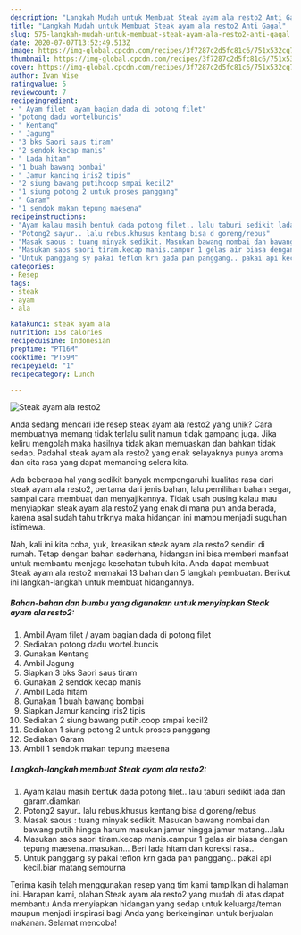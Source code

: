 ```yaml
---
description: "Langkah Mudah untuk Membuat Steak ayam ala resto2 Anti Gagal"
title: "Langkah Mudah untuk Membuat Steak ayam ala resto2 Anti Gagal"
slug: 575-langkah-mudah-untuk-membuat-steak-ayam-ala-resto2-anti-gagal
date: 2020-07-07T13:52:49.513Z
image: https://img-global.cpcdn.com/recipes/3f7287c2d5fc81c6/751x532cq70/steak-ayam-ala-resto2-foto-resep-utama.jpg
thumbnail: https://img-global.cpcdn.com/recipes/3f7287c2d5fc81c6/751x532cq70/steak-ayam-ala-resto2-foto-resep-utama.jpg
cover: https://img-global.cpcdn.com/recipes/3f7287c2d5fc81c6/751x532cq70/steak-ayam-ala-resto2-foto-resep-utama.jpg
author: Ivan Wise
ratingvalue: 5
reviewcount: 7
recipeingredient:
- " Ayam filet  ayam bagian dada di potong filet"
- "potong dadu wortelbuncis"
- " Kentang"
- " Jagung"
- "3 bks Saori saus tiram"
- "2 sendok kecap manis"
- " Lada hitam"
- "1 buah bawang bombai"
- " Jamur kancing iris2 tipis"
- "2 siung bawang putihcoop smpai kecil2"
- "1 siung potong 2 untuk proses panggang"
- " Garam"
- "1 sendok makan tepung maesena"
recipeinstructions:
- "Ayam kalau masih bentuk dada potong filet.. lalu taburi sedikit lada dan garam.diamkan"
- "Potong2 sayur.. lalu rebus.khusus kentang bisa d goreng/rebus"
- "Masak saous : tuang minyak sedikit. Masukan bawang nombai dan bawang putih hingga harum masukan jamur hingga jamur matang...lalu"
- "Masukan saos saori tiram.kecap manis.campur 1 gelas air biasa dengan tepung maesena..masukan... Beri lada hitam dan koreksi rasa.."
- "Untuk panggang sy pakai teflon krn gada pan panggang.. pakai api kecil.biar matang semourna"
categories:
- Resep
tags:
- steak
- ayam
- ala

katakunci: steak ayam ala 
nutrition: 158 calories
recipecuisine: Indonesian
preptime: "PT16M"
cooktime: "PT59M"
recipeyield: "1"
recipecategory: Lunch

---
```



![Steak ayam ala resto2](https://img-global.cpcdn.com/recipes/3f7287c2d5fc81c6/751x532cq70/steak-ayam-ala-resto2-foto-resep-utama.jpg)

Anda sedang mencari ide resep steak ayam ala resto2 yang unik? Cara membuatnya memang tidak terlalu sulit namun tidak gampang juga. Jika keliru mengolah maka hasilnya tidak akan memuaskan dan bahkan tidak sedap. Padahal steak ayam ala resto2 yang enak selayaknya punya aroma dan cita rasa yang dapat memancing selera kita.

Ada beberapa hal yang sedikit banyak mempengaruhi kualitas rasa dari steak ayam ala resto2, pertama dari jenis bahan, lalu pemilihan bahan segar, sampai cara membuat dan menyajikannya. Tidak usah pusing kalau mau menyiapkan steak ayam ala resto2 yang enak di mana pun anda berada, karena asal sudah tahu triknya maka hidangan ini mampu menjadi suguhan istimewa.




Nah, kali ini kita coba, yuk, kreasikan steak ayam ala resto2 sendiri di rumah. Tetap dengan bahan sederhana, hidangan ini bisa memberi manfaat untuk membantu menjaga kesehatan tubuh kita. Anda dapat membuat Steak ayam ala resto2 memakai 13 bahan dan 5 langkah pembuatan. Berikut ini langkah-langkah untuk membuat hidangannya.

<!--inarticleads1-->

##### Bahan-bahan dan bumbu yang digunakan untuk menyiapkan Steak ayam ala resto2:

1. Ambil  Ayam filet / ayam bagian dada di potong filet
1. Sediakan potong dadu wortel.buncis
1. Gunakan  Kentang
1. Ambil  Jagung
1. Siapkan 3 bks Saori saus tiram
1. Gunakan 2 sendok kecap manis
1. Ambil  Lada hitam
1. Gunakan 1 buah bawang bombai
1. Siapkan  Jamur kancing iris2 tipis
1. Sediakan 2 siung bawang putih.coop smpai kecil2
1. Sediakan 1 siung potong 2 untuk proses panggang
1. Sediakan  Garam
1. Ambil 1 sendok makan tepung maesena




<!--inarticleads2-->

##### Langkah-langkah membuat Steak ayam ala resto2:

1. Ayam kalau masih bentuk dada potong filet.. lalu taburi sedikit lada dan garam.diamkan
1. Potong2 sayur.. lalu rebus.khusus kentang bisa d goreng/rebus
1. Masak saous : tuang minyak sedikit. Masukan bawang nombai dan bawang putih hingga harum masukan jamur hingga jamur matang...lalu
1. Masukan saos saori tiram.kecap manis.campur 1 gelas air biasa dengan tepung maesena..masukan... Beri lada hitam dan koreksi rasa..
1. Untuk panggang sy pakai teflon krn gada pan panggang.. pakai api kecil.biar matang semourna




Terima kasih telah menggunakan resep yang tim kami tampilkan di halaman ini. Harapan kami, olahan Steak ayam ala resto2 yang mudah di atas dapat membantu Anda menyiapkan hidangan yang sedap untuk keluarga/teman maupun menjadi inspirasi bagi Anda yang berkeinginan untuk berjualan makanan. Selamat mencoba!
